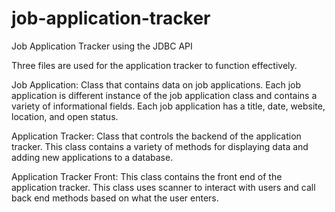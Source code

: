 # job-application-tracker
Job Application Tracker using the JDBC API

Three files are used for the application tracker to function effectively.

Job Application:
Class that contains data on job applications. Each job application is different instance of the job application class and contains a variety of informational fields. Each job application has a title, date, website, location, and open status.

Application Tracker:
Class that controls the backend of the application tracker. This class contains a variety of methods for displaying data and adding new applications to a database.

Application Tracker Front:
This class contains the front end of the application tracker. This class uses scanner to interact with users and call back end methods based on what the user enters.
